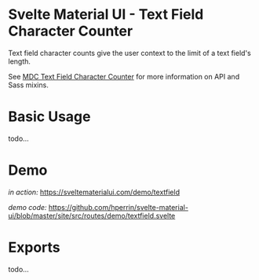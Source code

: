 # Svelte Material UI - Text Field Character Counter

Text field character counts give the user context to the limit of a text field's length.

See [MDC Text Field Character Counter](https://material.io/develop/web/components/input-controls/text-field/character-counter/) for more information on API and Sass mixins.

# Basic Usage

todo...

# Demo

*in action:* https://sveltematerialui.com/demo/textfield

*demo code:* https://github.com/hperrin/svelte-material-ui/blob/master/site/src/routes/demo/textfield.svelte

# Exports

todo...